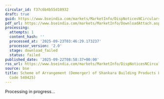 ```yaml
---
circular_id: f37c6b4b55d10932
draft: true
guid: https://www.bseindia.com/markets/MarketInfo/DispNoticesNCirculars.aspx?Noticeid={0373554A-CF5C-4CC2-BDC6-23CD209EC1EB}&noticeno=20250922-7&dt=09/22/2025&icount=7&totcount=58&flag=0
pdf_url: https://www.bseindia.com/markets/MarketInfo/DownloadAttach.aspx?id=20250922-7&attachedId=
processing:
  attempts: 1
  content_hash: ''
  processed_at: '2025-09-23T03:46:29.173237'
  processor_version: '2.0'
  stage: download_failed
  status: failed
published_date: '2025-09-22T08:58:37+00:00'
rss_url: https://www.bseindia.com/markets/MarketInfo/DispNoticesNCirculars.aspx?Noticeid={0373554A-CF5C-4CC2-BDC6-23CD209EC1EB}&noticeno=20250922-7&dt=09/22/2025&icount=7&totcount=58&flag=0
source: bse
title: Scheme of Arrangement (Demerger) of Shankara Building Products Limited (Scrip
  Code 540425)
---
```


Processing in progress...